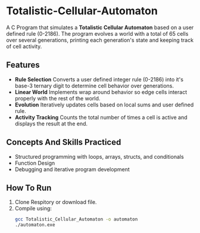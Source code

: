 # Totalistic-Cellular-Automaton

A C Program that simulates a **Totalistic Cellular Automaton** based on a user defined rule (0-2186).
The program evolves a world with a total of 65 cells over several generations, printing each generation's state and keeping track of cell activity.

## Features 
- **Rule Selection** Converts a user defined integer rule (0-2186) into it's base-3 ternary digit to determine cell behavior      over generations.
- **Linear World** Implements wrap around behavior so edge cells interact properly with the rest of the world.
- **Evolution** Iteratively updates cells based on local sums and user defined rule.
- **Activity Tracking** Counts the total number of times a cell is active and displays the result at the end.

## Concepts And Skills Practiced
- Structured programming with loops, arrays, structs, and conditionals
- Function Design
- Debugging and iterative program development

## How To Run
1. Clone Respitory or download file.
2. Compile using:
     ```bash
     gcc Totalistic_Cellular_Automaton -o automaton
     ./automaton.exe


